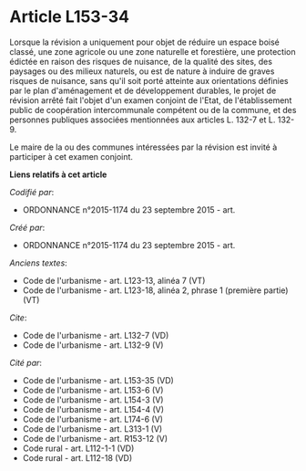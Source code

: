# Article L153-34

Lorsque la révision a uniquement pour objet de réduire un espace boisé classé, une zone agricole ou une zone naturelle et
forestière, une protection édictée en raison des risques de nuisance, de la qualité des sites, des paysages ou des milieux
naturels, ou est de nature à induire de graves risques de nuisance, sans qu'il soit porté atteinte aux orientations définies
par le plan d'aménagement et de développement durables, le projet de révision arrêté fait l'objet d'un examen conjoint de
l'Etat, de l'établissement public de coopération intercommunale compétent ou de la commune, et des personnes publiques
associées mentionnées aux articles L. 132-7 et L. 132-9. 

Le maire de la ou des communes intéressées par la révision est invité à participer à cet examen conjoint.

**Liens relatifs à cet article**

_Codifié par_:

  - ORDONNANCE n°2015-1174 du 23 septembre 2015 - art.

_Créé par_:

  - ORDONNANCE n°2015-1174 du 23 septembre 2015 - art.

_Anciens textes_:

  - Code de l'urbanisme - art. L123-13, alinéa 7  (VT)
  - Code de l'urbanisme - art. L123-18, alinéa 2, phrase 1 (première partie)  (VT)

_Cite_:

  - Code de l'urbanisme - art. L132-7 (VD)
  - Code de l'urbanisme - art. L132-9 (V)

_Cité par_:

  - Code de l'urbanisme - art. L153-35 (VD)
  - Code de l'urbanisme - art. L153-6 (V)
  - Code de l'urbanisme - art. L154-3 (V)
  - Code de l'urbanisme - art. L154-4 (V)
  - Code de l'urbanisme - art. L174-6 (V)
  - Code de l'urbanisme - art. L313-1 (V)
  - Code de l'urbanisme - art. R153-12 (V)
  - Code rural - art. L112-1-1 (VD)
  - Code rural - art. L112-18 (VD)
